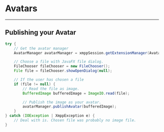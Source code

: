 # Avatars
---

## Publishing your Avatar

```java
try {
    // Get the avatar manager
    AvatarManager avatarManager = xmppSession.getExtensionManager(AvatarManager.class);

    // Choose a file with JavaFX file dialog.
    FileChooser fileChooser = new FileChooser();
    File file = fileChooser.showOpenDialog(null);

    // If the user has chosen a file
    if (file != null) {
        // Read the file as image.
        BufferedImage bufferedImage = ImageIO.read(file);

        // Publish the image as your avatar.
        avatarManager.publishAvatar(bufferedImage);
    }
} catch (IOException | XmppException e) {
    // Deal with is. Chosen file was probably no image file.
}
```

[vCard-Based Avatars]: http://xmpp.org/extensions/xep-0153.html "XEP-0153: vCard-Based Avatars"
